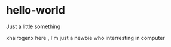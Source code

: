 # hello-world
Just a little something 

xhairogenx here , I'm just a newbie who interresting in computer
